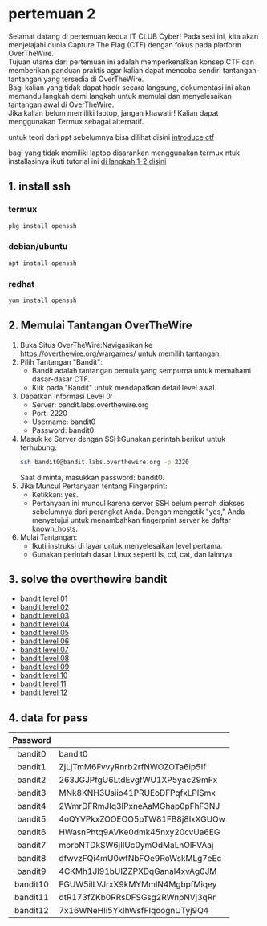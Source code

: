 # pertemuan 2

Selamat datang di pertemuan kedua IT CLUB Cyber! Pada sesi ini, kita akan menjelajahi dunia Capture The Flag (CTF) dengan fokus pada platform OverTheWire. \
Tujuan utama dari pertemuan ini adalah memperkenalkan konsep CTF dan memberikan panduan praktis agar kalian dapat mencoba sendiri tantangan-tantangan yang tersedia di OverTheWire. \
Bagi kalian yang tidak dapat hadir secara langsung, dokumentasi ini akan memandu langkah demi langkah untuk memulai dan menyelesaikan tantangan awal di OverTheWire. \
Jika kalian belum memiliki laptop, jangan khawatir! Kalian dapat menggunakan Termux sebagai alternatif.

untuk teori dari ppt sebelumnya bisa dilihat disini [introduce ctf](./introduce.md)

bagi yang tidak memiliki laptop disarankan menggunakan termux ntuk installasinya ikuti tutorial ini [di langkah 1-2 disini](../P1)

## 1. install ssh
### termux
```bash
pkg install openssh
```

### debian/ubuntu
```bash
apt install openssh
```

### redhat
```bash
yum install openssh
```

## 2. Memulai Tantangan OverTheWire
1. Buka Situs OverTheWire:Navigasikan ke https://overthewire.org/wargames/ untuk memilih tantangan.
2. Pilih Tantangan "Bandit":
   - Bandit adalah tantangan pemula yang sempurna untuk memahami dasar-dasar CTF.
   - Klik pada "Bandit" untuk mendapatkan detail level awal.
3. Dapatkan Informasi Level 0:
   - Server: bandit.labs.overthewire.org
   - Port: 2220
   - Username: bandit0
   - Password: bandit0
4. Masuk ke Server dengan SSH:Gunakan perintah berikut untuk terhubung:
   ```bash
   ssh bandit0@bandit.labs.overthewire.org -p 2220
   ```
   Saat diminta, masukkan password: bandit0.
5. Jika Muncul Pertanyaan tentang Fingerprint:
   - Ketikkan: yes.
   - Pertanyaan ini muncul karena server SSH belum pernah diakses sebelumnya dari perangkat Anda. Dengan mengetik "yes," Anda menyetujui untuk menambahkan fingerprint server ke daftar known_hosts.
6. Mulai Tantangan:
   - Ikuti instruksi di layar untuk menyelesaikan level pertama.
   - Gunakan perintah dasar Linux seperti ls, cd, cat, dan lainnya.

## 3. solve the overthewire bandit
- [bandit level 01](./bandit/level%2001.html)
- [bandit level 02](./bandit/level%2002.html)
- [bandit level 03](./bandit/level%2003.html)
- [bandit level 04](./bandit/level%2004.html)
- [bandit level 05](./bandit/level%2005.html)
- [bandit level 06](./bandit/level%2006.html)
- [bandit level 07](./bandit/level%2007.html)
- [bandit level 08](./bandit/level%2008.html)
- [bandit level 09](./bandit/level%2009.html)
- [bandit level 10](./bandit/level%2010.html)
- [bandit level 11](./bandit/level%2011.html)
- [bandit level 12](./bandit/level%2012.html)

## 4. data for pass

| Password |                                  |
|:--------:|----------------------------------|
|  bandit0 |              bandit0             |
|  bandit1 | ZjLjTmM6FvvyRnrb2rfNWOZOTa6ip5If |
|  bandit2 | 263JGJPfgU6LtdEvgfWU1XP5yac29mFx |
|  bandit3 | MNk8KNH3Usiio41PRUEoDFPqfxLPlSmx |
|  bandit4 | 2WmrDFRmJIq3IPxneAaMGhap0pFhF3NJ |
|  bandit5 | 4oQYVPkxZOOEOO5pTW81FB8j8lxXGUQw |
|  bandit6 | HWasnPhtq9AVKe0dmk45nxy20cvUa6EG |
|  bandit7 | morbNTDkSW6jIlUc0ymOdMaLnOlFVAaj |
|  bandit8 | dfwvzFQi4mU0wfNbFOe9RoWskMLg7eEc |
|  bandit9 | 4CKMh1JI91bUIZZPXDqGanal4xvAg0JM |
| bandit10 | FGUW5ilLVJrxX9kMYMmlN4MgbpfMiqey |
| bandit11 | dtR173fZKb0RRsDFSGsg2RWnpNVj3qRr |
| bandit12 | 7x16WNeHIi5YkIhWsfFIqoognUTyj9Q4 |